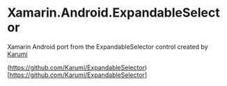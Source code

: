 # Xamarin.Android.ExpandableSelector
Xamarin Android port from the ExpandableSelector control created by [Karumi](https://github.com/Karumi) 


(https://github.com/Karumi/ExpandableSelector)[https://github.com/Karumi/ExpandableSelector]
